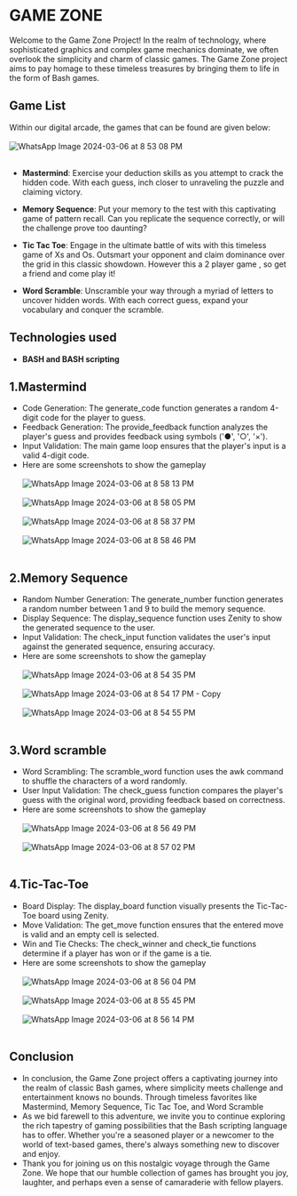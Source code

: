 
# GAME ZONE
Welcome to the Game Zone Project!
In the realm of technology, where sophisticated graphics and complex game mechanics dominate, we often overlook the simplicity and charm of classic games. The Game Zone project aims to pay homage to these timeless treasures by bringing them to life in the form of Bash games.

## Game List
Within our digital arcade, the games that can be found are given below:<Br><br>
![WhatsApp Image 2024-03-06 at 8 53 08 PM](https://github.com/PranavRao30/Game-Zone/assets/128824573/e276476c-7aad-4f2b-bb18-eec41e3ccbed)
<br><br>
- <b>Mastermind</b>: Exercise your deduction skills as you attempt to crack the hidden code. With each guess, inch closer to unraveling the puzzle and claiming victory.

- <b>Memory Sequence</b>: Put your memory to the test with this captivating game of pattern recall. Can you replicate the sequence correctly, or will the challenge prove too daunting?

- <b>Tic Tac Toe</b>: Engage in the ultimate battle of wits with this timeless game of Xs and Os. Outsmart your opponent and claim dominance over the grid in this classic showdown. However this a 2 player game , so get a friend and come play it!

- <b>Word Scramble</b>: Unscramble your way through a myriad of letters to uncover hidden words. With each correct guess, expand your vocabulary and conquer the scramble.
## Technologies used
- <b>BASH and BASH scripting</b>
## 1.Mastermind
- Code Generation: The generate_code function generates a random 4-digit code for the
  player to guess.
- Feedback Generation: The provide_feedback function analyzes the player's guess and
provides feedback using symbols ('●', '○', '×').
- Input Validation: The main game loop ensures that the player's input is a valid 4-digit code.
- Here are some screenshots to show the gameplay<br><br>
![WhatsApp Image 2024-03-06 at 8 58 13 PM](https://github.com/PranavRao30/Game-Zone/assets/128824573/746511e7-ff1b-4b3b-8f64-9351f552e9c6)
 <br><br>
![WhatsApp Image 2024-03-06 at 8 58 05 PM](https://github.com/PranavRao30/Game-Zone/assets/128824573/e31074b1-be79-4c06-b8e7-db954f015f11)
 <br><br>
![WhatsApp Image 2024-03-06 at 8 58 37 PM](https://github.com/PranavRao30/Game-Zone/assets/128824573/70105e3a-6a53-49b3-8b67-e3105b05a2f6)
<br><br>
![WhatsApp Image 2024-03-06 at 8 58 46 PM](https://github.com/PranavRao30/Game-Zone/assets/128824573/ebc45744-980f-4f5b-b5c5-b4d4852859ef)
 <br><br>
## 2.Memory Sequence
- Random Number Generation: The generate_number function generates a random number
between 1 and 9 to build the memory sequence.
- Display Sequence: The display_sequence function uses Zenity to show the generated
sequence to the user.
- Input Validation: The check_input function validates the user's input against the
generated sequence, ensuring accuracy.
- Here are some screenshots to show the gameplay<br><br>
![WhatsApp Image 2024-03-06 at 8 54 35 PM](https://github.com/PranavRao30/Game-Zone/assets/128824573/0798cc24-2dbd-4eaf-b9d5-b5b9dc759e4e)
<br><br>
![WhatsApp Image 2024-03-06 at 8 54 17 PM - Copy](https://github.com/PranavRao30/Game-Zone/assets/128824573/d48c03da-7a4d-4f55-b957-30957f567ea3)
<br><br>
![WhatsApp Image 2024-03-06 at 8 54 55 PM](https://github.com/PranavRao30/Game-Zone/assets/128824573/f6b179bd-991f-465e-9e4d-b064717524fb)
<br><br>
## 3.Word scramble
- Word Scrambling: The scramble_word function uses the awk command to shuffle the
characters of a word randomly.
- User Input Validation: The check_guess function compares the player's guess with the
original word, providing feedback based on correctness.
- Here are some screenshots to show the gameplay<br><br>
![WhatsApp Image 2024-03-06 at 8 56 49 PM](https://github.com/PranavRao30/Game-Zone/assets/128824573/3dfd8487-f8f8-4e2e-8621-1eed834ad2f8)
<br><Br>
![WhatsApp Image 2024-03-06 at 8 57 02 PM](https://github.com/PranavRao30/Game-Zone/assets/128824573/09eaa83e-8628-40b7-9e02-7e8158676d72)
<br><br>
## 4.Tic-Tac-Toe
- Board Display: The display_board function visually presents the Tic-Tac-Toe board using
Zenity.
- Move Validation: The get_move function ensures that the entered move is valid and an
empty cell is selected.
- Win and Tie Checks: The check_winner and check_tie functions determine if a player has
won or if the game is a tie.
- Here are some screenshots to show the gameplay<br><br>
![WhatsApp Image 2024-03-06 at 8 56 04 PM](https://github.com/PranavRao30/Game-Zone/assets/128824573/b8442fbd-d906-43f6-9557-d30188296830)
<br><br>
![WhatsApp Image 2024-03-06 at 8 55 45 PM](https://github.com/PranavRao30/Game-Zone/assets/128824573/e9898052-f982-4655-8f8c-eff992edd02e)
<br><br>
![WhatsApp Image 2024-03-06 at 8 56 14 PM](https://github.com/PranavRao30/Game-Zone/assets/128824573/7bffb264-9103-4e0d-a916-262120e7d8dc)
<br><br>
## Conclusion
- In conclusion, the Game Zone project offers a captivating journey into the realm of classic Bash games, where simplicity meets challenge and entertainment knows no bounds. Through timeless favorites like Mastermind, Memory Sequence, Tic Tac Toe, and Word Scramble
- As we bid farewell to this adventure, we invite you to continue exploring the rich tapestry of gaming possibilities that the Bash scripting language has to offer. Whether you're a seasoned player or a newcomer to the world of text-based games, there's always something new to discover and enjoy.
- Thank you for joining us on this nostalgic voyage through the Game Zone. We hope that our humble collection of games has brought you joy, laughter, and perhaps even a sense of camaraderie with fellow players.
